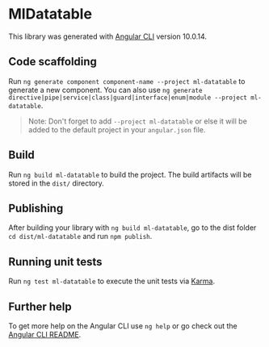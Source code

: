 # MlDatatable

This library was generated with [Angular CLI](https://github.com/angular/angular-cli) version 10.0.14.

## Code scaffolding

Run `ng generate component component-name --project ml-datatable` to generate a new component. You can also use `ng generate directive|pipe|service|class|guard|interface|enum|module --project ml-datatable`.
> Note: Don't forget to add `--project ml-datatable` or else it will be added to the default project in your `angular.json` file. 

## Build

Run `ng build ml-datatable` to build the project. The build artifacts will be stored in the `dist/` directory.

## Publishing

After building your library with `ng build ml-datatable`, go to the dist folder `cd dist/ml-datatable` and run `npm publish`.

## Running unit tests

Run `ng test ml-datatable` to execute the unit tests via [Karma](https://karma-runner.github.io).

## Further help

To get more help on the Angular CLI use `ng help` or go check out the [Angular CLI README](https://github.com/angular/angular-cli/blob/master/README.md).
